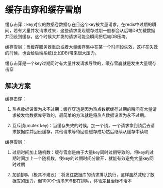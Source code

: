 # 缓存击穿和缓存雪崩

缓存击穿：key对应的数据卷数据存在且这个key被大量请求，在redis中过期的瞬间，若有大量并发请求过来，这些请求发现缓存过期一般都会从后端DB加载数据并回设到缓存，这个时候大并发的请求可能会瞬间把后端DB压垮。

缓存雪崩：当缓存服务器重启或者大量缓存集中在某一个时间段失效，这样在失效的时候，也会给后端系统(比如DB)带来很大压力。

缓存击穿是一个key过期同时有大量并发请求导致的，缓存雪崩就是发生大量缓存击穿

## 解决方案

缓存击穿：

1. 热点数据设置为永不过期：缓存穿透是因为热点数据缓存过期的瞬间有大量请求被发给数据库导致的，最简单的方法就是将热点数据设置为永不过期。

2. 互斥锁(mutex key)：当缓存失效的时候，加一个锁，一个请求拿到锁后去请求数据库并回设缓存，其他请求等待回设缓存成功然后继续从缓存中读取

缓存雪崩：

1. 过期时间加上随机数：缓存雪崩是由于大量key同时过期导致的，将key的过期时间加上一个随机数，使key的过期时间分散开，就能有效避免大量key同时过期

2. 加锁排队（极其不建议）：将发往数据库的请求排队执行，这样虽然减轻了数据库的压力，但1000个请求999都在排队，体验差且治标不治本